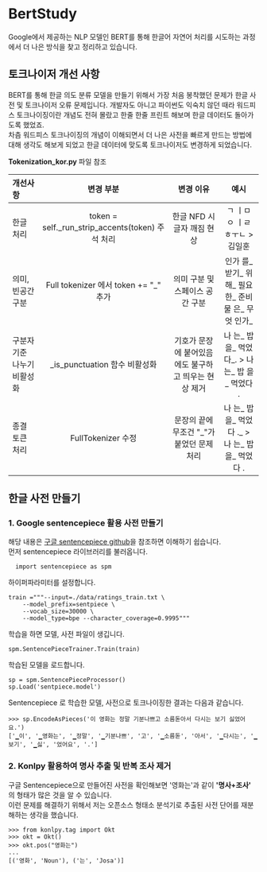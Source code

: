 # BertStudy
Google에서 제공하는 NLP 모델인 BERT를 통해 한글어 자연어 처리를 시도하는 과정에서 더 나은 방식을 찾고 정리하고 있습니다.



## 토크나이저 개선 사항
BERT를 통해 한글 의도 분류 모델을 만들기 위해서 가장 처음 봉착했던 문제가 한글 사전 및 토크나이저 오류 문제입니다.
개발자도 아니고 파이썬도 익숙치 않던 때라 워드피스 토크나이징이란 개념도 전혀 몰랐고 한줄 한줄 프린트 해보며 한글 데이터도 돌아가도록 했었죠.   
차츰 워드피스 토크나이징의 개념이 이해되면서 더 나은 사전을 빠르게 만드는 방법에 대해 생각도 해보게 되었고 한글 데이터에 맞도록 토크나이저도 변경하게 되었습니다.

**Tokenization_kor.py** 파일 참조

|개선사항|변경 부분|변경 이유|예시|
|:-----|:---:|:---:|:---:|
|한글 처리|token = self._run_strip_accents(token) 주석 처리|한글 NFD 시 글자 깨짐 현상|ㄱ ㅣㅁ ㅇ ㅣㄹ ㅎㅜㄴ > 김일훈|
|의미, 빈공간 구분| Full tokenizer 에서 token += "_" 추가 |의미 구분 및 스페이스 공간 구분|인가 를_ 받기_ 위해_ 필요한_ 준비물 은_ 무엇 인가_|
|구분자 기준 나누기 비활성화|_is_punctuation 함수 비활성화|기호가 문장에 붙어있음에도 불구하고 띄우는 현상 제거|나 는_ 밥 을_ 먹었다_. > 나 는_ 밥 을_ 먹었다 .|
|종결 토큰 처리|FullTokenizer 수정|문장의 끝에 무조건 "\_"가 붙었던 문제 처리|나 는_ 밥 을_ 먹었다 ._  > 나 는_ 밥 을_ 먹었다 .|


## 한글 사전 만들기
### 1. Google sentencepiece 활용 사전 만들기

해당 내용은 [구글 sentencepiece github](https://github.com/google/sentencepiece)을 참조하면 이해하기 쉽습니다.   
먼저 sentencepiece 라이브러리를 불러옵니다.
```
  import sentencepiece as spm
```
하이퍼파라미터를 설정합니다.
```
train ="""--input=./data/ratings_train.txt \
    --model_prefix=sentpiece \
    --vocab_size=30000 \
    --model_type=bpe --character_coverage=0.9995"""
```
학습을 하면 모델, 사전 파일이 생깁니다.
```
spm.SentencePieceTrainer.Train(train)
```

학습된 모델을 로드합니다.
```
sp = spm.SentencePieceProcessor()
sp.Load('sentpiece.model')
```
Sentencepiece 로 학습한 모델, 사전으로 토크나이징한 결과는 다음과 같습니다.
```
>>> sp.EncodeAsPieces('이 영화는 정말 기분나쁘고 소름돋아서 다시는 보기 싫었어요.')
['▁이', '▁영화는', '▁정말', '▁기분나쁘', '고', '▁소름돋', '아서', '▁다시는', '▁보기', '▁싫', '었어요', '.']
```
### 2. Konlpy 활용하여 명사 추출 및 반복 조사 제거
구글 Sentencepiece으로 만들어진 사전을 확인해보면 '영화는'과 같이 **'명사+조사'** 의 형태가 많은 것을 알 수 있습니다.    
이런 문제를 해결하기 위해서 저는 오픈소스 형태소 분석기로 추출된 사전 단어를 재분해하는 생각을 했습니다. 

```
>>> from konlpy.tag import Okt
>>> okt = Okt()
>>> okt.pos("영화는")
...
[('영화', 'Noun'), ('는', 'Josa')]
```

